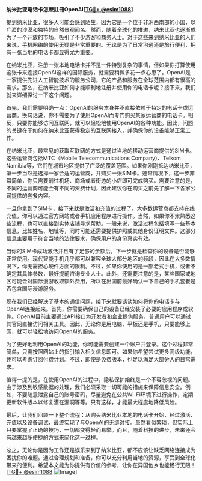 **纳米比亚电话卡怎麽註冊OpenAI[[TG💪+ @esim1088](https://t.me/s/esim1088)]**

提到纳米比亚，很多人可能会感到陌生，因为它是一个位于非洲西南部的小国，以广袤的沙漠和独特的自然景观闻名。然而，随着全球化的推进，纳米比亚也逐渐成为了一个开放的市场，吸引了不少游客和商务人士。对于这些来到纳米比亚的人们来说，手机网络的使用无疑是非常重要的。无论是为了日常沟通还是旅行便利，拥有一张当地的电话卡都显得尤为重要。

在纳米比亚，注册一张本地电话卡并不是一件特别复杂的事情，但如果你打算使用这张卡来连接OpenAI这样的国际服务，就需要稍微多花一点心思了。OpenAI是一家提供先进人工智能技术的服务公司，它的产品和服务在全球范围内都有很高的需求。那么，在纳米比亚如何才能顺利地注册并使用你的电话卡呢？接下来，我们就来详细探讨一下这个问题。

首先，我们需要明确一点：OpenAI的服务本身并不直接依赖于特定的电话卡或运营商。换句话说，你不需要为了使用OpenAI而专门购买某家运营商的电话卡。相反，只要你能够访问互联网，就可以轻松地使用OpenAI的各种功能。因此，问题的关键在于如何在纳米比亚获得稳定的互联网接入，并确保你的设备能够正常工作。

在纳米比亚，最常见的获取互联网的方式是通过当地的移动运营商提供的SIM卡。这些运营商包括MTC（Mobile Telecommunications Company）、Telkom Namibia等，它们在城市地区提供了广泛的覆盖范围。如果你刚刚抵达纳米比亚，第一步当然是选择一家合适的运营商，并购买一张SIM卡。通常情况下，这一步非常简单，你只需要前往机场、商场或者街边的小店即可完成购买。需要注意的是，不同的运营商可能会有不同的资费计划，因此建议你在购买之前先了解一下各家公司提供的套餐内容。

一旦你拿到了SIM卡，接下来就是激活和充值的过程了。大多数运营商都支持在线充值，你可以通过官方网站或者手机应用程序进行操作。当然，如果你不太熟悉这些流程，也可以直接到实体店铺寻求帮助。一般来说，激活过程包括填写一些基本信息，比如姓名、地址等，同时可能还需要提供护照或其他身份证明文件。这部分信息主要用于符合当地的法律要求，确保用户的身份真实有效。

当你的SIM卡成功激活并且有了足够的余额后，下一步就是检查你的设备是否能够正常使用。现代智能手机几乎都可以兼容全球大部分地区的频段，因此在大多数情况下，你无需担心硬件方面的限制。不过，如果你使用的是一部老式手机，或者不确定其具体参数，最好提前咨询专业人士。此外，还需要注意的是，某些国家或地区可能会对国际漫游收取额外费用，所以在出国前最好确认一下自己的手机套餐是否包含国际漫游服务。

现在我们已经解决了基本的通信问题，接下来就要谈谈如何将你的电话卡与OpenAI连接起来。首先，你需要确保自己的设备已经安装了必要的应用程序或软件。OpenAI目前主要通过API接口为开发者和企业提供服务，普通用户可以通过其官网直接访问相关工具。因此，无论你是用电脑、平板还是手机，只要能够上网，就可以轻松地访问OpenAI的服务。

为了更好地利用OpenAI的功能，你可能需要创建一个账户并登录。这个过程非常简单，只需按照网站上的指引输入相关信息即可。如果你希望尝试更多高级功能，还可以考虑订阅付费计划。不过，即使是免费版本，也足以满足大部分人的日常需求。

值得一提的是，在使用OpenAI的过程中，隐私保护始终是一个不容忽视的问题。由于涉及到敏感数据的处理，我们必须采取一切可能的措施来保障信息安全。例如，不要随意泄露自己的账号密码，尽量避免在公共Wi-Fi环境下进行操作，定期更新软件版本以修复潜在漏洞等等。只有这样，才能最大程度地降低风险。

最后，让我们回顾一下整个流程：从购买纳米比亚本地的电话卡开始，经过激活、充值以及设备调试，最终实现了与OpenAI的无缝对接。虽然看似繁琐，但实际上只要掌握了正确的技巧，一切都变得轻而易举。而且，随着科技的进步，未来还会有越来越多便捷的方式来简化这一过程。

总之，无论你是因为工作还是娱乐来到了纳米比亚，都不应该让缺乏网络连接成为困扰你的难题。通过合理规划和准备，你可以充分利用当地的资源，享受到全球化带来的便利。希望本文能为你提供有价值的参考，让你在异国他乡也能畅行无阻！[[TG💪+ @esim1088](https://t.me/s/esim1088) ![Image](https://i.postimg.cc/4NQfJmqS/Snipaste-2025-05-13-00-14-12.png)]